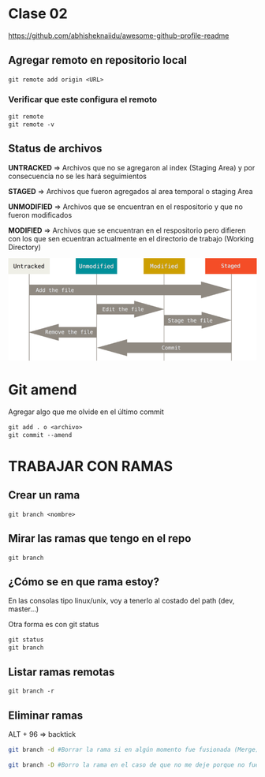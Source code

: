 # Clase 02

https://github.com/abhisheknaiidu/awesome-github-profile-readme

## Agregar remoto en repositorio local

    git remote add origin <URL>

### Verificar que este configura el remoto

    git remote
    git remote -v

## Status de archivos

**UNTRACKED** => Archivos que no se agregaron al index (Staging Area) y por consecuencia no se les hará seguimientos

**STAGED** => Archivos que fueron agregados al area temporal o staging Area

**UNMODIFIED** => Archivos que se encuentran en el respositorio y que no fueron modificados

**MODIFIED** => Archivos que se encuentran en el respositorio pero difieren con los que sen ecuentran actualmente en el directorio de trabajo (Working Directory)

![status_archivos](img/3rFpi.png)


# Git amend
Agregar algo que me olvide en el último commit 

    git add . o <archivo>
    git commit --amend

# TRABAJAR CON RAMAS

## Crear un rama

    git branch <nombre>

## Mirar las ramas que tengo en el repo

    git branch

## ¿Cómo se en que rama estoy? 

En las consolas tipo linux/unix, voy a tenerlo al costado del path (dev, master...)

Otra forma es con git status

    git status
    git branch

## Listar ramas remotas

    git branch -r

## Eliminar ramas

ALT + 96 => backtick

```sh
git branch -d #Borrar la rama si en algún momento fue fusionada (Merge)
```

```sh
git branch -D #Borro la rama en el caso de que no me deje porque no fue fusionada o mergeada
```